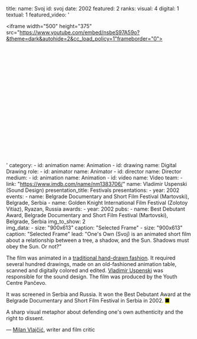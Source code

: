 title: 
    name: Svoj
id: svoj
date: 2002
featured: 2
ranks:
    visual: 4
    digital: 1
    textual: 1
featured_video: '<style>.codegena{position:relative;width:100%;height:0;padding-bottom:75%;}.codegena iframe{position:absolute;top:0;left:0;width:100%;height:100%;}</style><div class="codegena"><iframe width="500" height="375" src="https://www.youtube.com/embed/nsbeS97A59o?&theme=dark&autohide=2&cc_load_policy=1"frameborder="0"></iframe></div>'
category: 
    - id: animation
      name: Animation
    - id: drawing
      name: Digital Drawing
role:
    - id: animator
      name: Animator
    - id: director
      name: Director
medium:
    - id: animation
      name: Animation
    - id: video
      name: Video
team:
    - link: "https://www.imdb.com/name/nm1383706/"
      name: Vladimir Uspenski (Sound Design)
presentation_title: Festivals
presentations:
    - year: 2002
      events:
        - name: <span class='italic-style'>Belgrade Documentary and Short Film Festival</span> (Martovski), Belgrade, Serbia
        - name: <span class='italic-style'>Golden Knight International Film Festival</span> (Zolotoy Vitiaz), Ryazan, Russia
awards:
    - year: 2002
      pubs:
        - name: <span class='italic-style'>Best Debutant Award</span>, Belgrade Documentary and Short Film Festival (Martovski), Belgrade, Serbia
img_to_show: 2     
img_data:
    - size: "900x613"
      caption: "Selected Frame"
    - size: "900x613"
      caption: "Selected Frame"
lead: "<span class='italic-style'>One's Own</span> (<span class='italic-style'>Svoj</span>) is an animated short film about a relationship between a tree, a shadow, and the Sun. Shadows must obey the Sun. Or not?"

The film was animated in a <a href='https://en.wikipedia.org/wiki/Traditional_animation' target='_blank'>traditional hand-drawn fashion</a>. It required several hundred drawings, made on an old-fashioned animation table, scanned and digitally colored and edited. <a href='https://www.imdb.com/name/nm1383706/' target='_blank'>Vladimir Uspenski</a> was responsible for the sound design. The film was produced by the Youth Centre Pančevo.

It was screened in Serbia and Russia. It won the Best Debutant Award at the Belgrade Documentary and Short Film Festival in Serbia in 2002. <mark>&#9632;</mark>
<div class="quote-block">
<div class="quote1">A sharp visual metaphor about defending one's own authenticity and the right to dissent.<p class="by">— <a href='https://www.imdb.com/name/nm0900587/bio' target='_blank'>Milan Vlajčić</a>, writer and film critic</p></div>
</div>